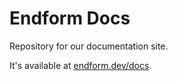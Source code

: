 # Endform Docs

Repository for our documentation site.

It's available at [endform.dev/docs](https://endform.dev/docs).

